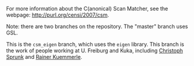 For more information about the C(anonical) Scan Matcher, see the webpage: http://purl.org/censi/2007/csm.

Note: there are two branches on the repository. The "master" branch uses GSL.

This is the ``csm_eigen`` branch, which uses the ``eigen`` library. 
This branch is the work of people working at U. Freiburg and Kuka, 
including [Christoph Sprunk](http://www.informatik.uni-freiburg.de/~sprunkc/) 
and [Rainer Kuemmerle](http://www.informatik.uni-freiburg.de/~kuemmerl/).
